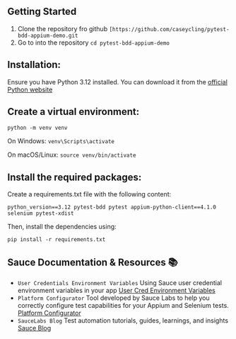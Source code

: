 ## Getting Started
1. Clone the repository fro github `[https://github.com/caseycling/pytest-bdd-appium-demo.git`
2. Go to into the repository `cd pytest-bdd-appium-demo`

## Installation:

Ensure you have Python 3.12 installed. You can download it from the [official Python website](https://www.python.org/downloads/)

## Create a virtual environment:

`python -m venv venv`

On Windows:
`venv\Scripts\activate`

On macOS/Linux:
`source venv/bin/activate`

## Install the required packages:

Create a requirements.txt file with the following content:

`python_version==3.12
pytest-bdd
pytest
appium-python-client==4.1.0
selenium
pytest-xdist`

Then, install the dependencies using:

`pip install -r requirements.txt`


## Sauce Documentation & Resources 📚
- `User Credentials Environment Variables` Using Sauce user credential environment variables in your app [User Cred Environment Variables](https://docs.saucelabs.com/secure-connections/sauce-connect/setup-configuration/environment-variables/#user-credentials-environment-variables)
- `Platform Configurator` Tool developed by Sauce Labs to help you correctly configure test capabilities for your Appium and Selenium tests. [Platform Configurator](https://saucelabs.com/products/platform-configurator#/)
- `SauceLabs Blog` Test automation tutorials, guides, learnings, and insights [Sauce Blog](https://saucelabs.com/resources/blog)
